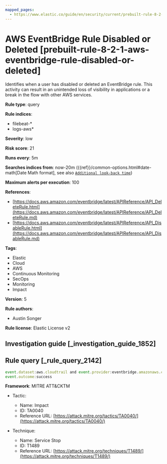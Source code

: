 ```yaml
---
mapped_pages:
  - https://www.elastic.co/guide/en/security/current/prebuilt-rule-8-2-1-aws-eventbridge-rule-disabled-or-deleted.html
---
```


# AWS EventBridge Rule Disabled or Deleted [prebuilt-rule-8-2-1-aws-eventbridge-rule-disabled-or-deleted]

Identifies when a user has disabled or deleted an EventBridge rule. This activity can result in an unintended loss of visibility in applications or a break in the flow with other AWS services.

**Rule type**: query

**Rule indices**:

* filebeat-*
* logs-aws*

**Severity**: low

**Risk score**: 21

**Runs every**: 5m

**Searches indices from**: now-20m ({{ref}}/common-options.html#date-math[Date Math format], see also [`Additional look-back time`](docs-content://solutions/security/detect-and-alert/create-detection-rule.md#rule-schedule))

**Maximum alerts per execution**: 100

**References**:

* [https://docs.aws.amazon.com/eventbridge/latest/APIReference/API_DeleteRule.html](https://docs.aws.amazon.com/eventbridge/latest/APIReference/API_DeleteRule.md)
* [https://docs.aws.amazon.com/eventbridge/latest/APIReference/API_DisableRule.html](https://docs.aws.amazon.com/eventbridge/latest/APIReference/API_DisableRule.md)

**Tags**:

* Elastic
* Cloud
* AWS
* Continuous Monitoring
* SecOps
* Monitoring
* Impact

**Version**: 5

**Rule authors**:

* Austin Songer

**Rule license**: Elastic License v2

## Investigation guide [_investigation_guide_1852]



## Rule query [_rule_query_2142]

```js
event.dataset:aws.cloudtrail and event.provider:eventbridge.amazonaws.com and event.action:(DeleteRule or DisableRule) and
event.outcome:success
```

**Framework**: MITRE ATT&CKTM

* Tactic:

    * Name: Impact
    * ID: TA0040
    * Reference URL: [https://attack.mitre.org/tactics/TA0040/](https://attack.mitre.org/tactics/TA0040/)

* Technique:

    * Name: Service Stop
    * ID: T1489
    * Reference URL: [https://attack.mitre.org/techniques/T1489/](https://attack.mitre.org/techniques/T1489/)



